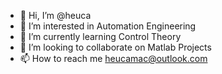 - 👋 Hi, I’m @heuca
- 👀 I’m interested in Automation Engineering
- 🌱 I’m currently learning Control Theory
- 💞️ I’m looking to collaborate on Matlab Projects
- 📫 How to reach me heucamac@outlook.com

<!---
heuca/heuca is a ✨ special ✨ repository because its `README.md` (this file) appears on your GitHub profile.
You can click the Preview link to take a look at your changes.
--->
